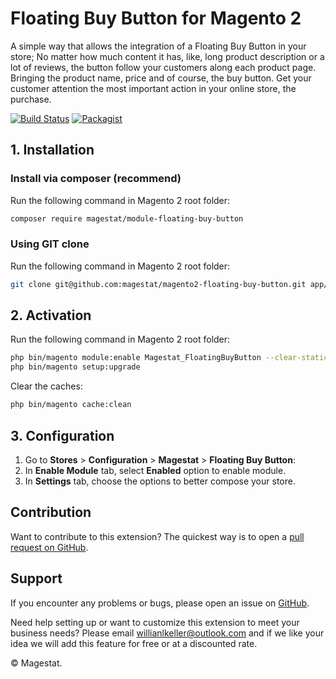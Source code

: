 # Floating Buy Button for Magento 2

A simple way that allows the integration of a Floating Buy Button in your store;
No matter how much content it has, like, long product description or a lot of 
reviews, the button follow your customers along each product page. Bringing the 
product name, price and of course, the buy button.
Get your customer attention the most important action in your online store, the 
purchase.

[![Build Status](https://travis-ci.org/magestat/magento2-floating-buy-button.svg?branch=develop)](https://travis-ci.org/magestat/magento2-floating-buy-button) [![Packagist](https://img.shields.io/packagist/v/magestat/module-floating-buy-button.svg)](https://packagist.org/packages/magestat/module-floating-buy-button)

## 1. Installation

### Install via composer (recommend)

Run the following command in Magento 2 root folder:
```sh
composer require magestat/module-floating-buy-button
```

### Using GIT clone

Run the following command in Magento 2 root folder:
```sh
git clone git@github.com:magestat/magento2-floating-buy-button.git app/code/Magestat/FloatingBuyButton
```

## 2. Activation

Run the following command in Magento 2 root folder:
```sh
php bin/magento module:enable Magestat_FloatingBuyButton --clear-static-content
php bin/magento setup:upgrade
```

Clear the caches:
```sh
php bin/magento cache:clean
```

## 3. Configuration

1. Go to **Stores** > **Configuration** > **Magestat** > **Floating Buy Button**:
2. In **Enable Module** tab, select **Enabled** option to enable module.
3. In **Settings** tab, choose the options to better compose your store.

## Contribution

Want to contribute to this extension? The quickest way is to open a [pull request on GitHub](https://help.github.com/articles/using-pull-requests).

## Support

If you encounter any problems or bugs, please open an issue on [GitHub](https://github.com/magestat/magento2-floating-buy-button/issues).

Need help setting up or want to customize this extension to meet your business needs? Please email willianlkeller@outlook.com and if we like your idea we will add this feature for free or at a discounted rate.

© Magestat.
